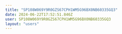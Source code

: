 ```yaml
---
title: "SP108W069Y9R0GZS67CPH1WM5G96BX0NB60335GQ3"
date: 2024-06-22T17:52:51.846Z
user: SP108W069Y9R0GZS67CPH1WM5G96BX0NB60335GQ3
layout: "users"
---
```

    